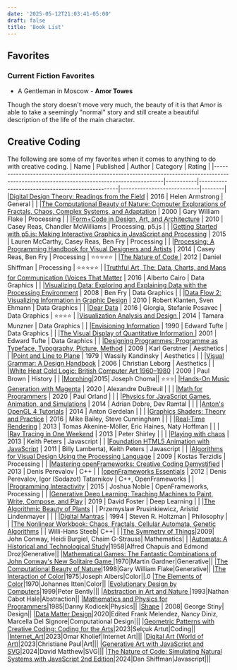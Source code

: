 ```yaml
---
date: '2025-05-12T21:03:41-05:00'
draft: false
title: 'Book List'
---
```



## Favorites
### Current Fiction Favorites  

- A Gentleman in Moscow - **Amor Towes**

Though the story doesn't move very much, the beauty of it is that Amor is able to take a seemingly "normal" story and still create a beautiful description of the life of the main character. 


## Creative Coding 
The following are some of my favorites when it comes to anything to do with creative coding. 
 | Name                                                                                                                                     | Published | Author                                          | Category                   | Rating |
|------------------------------------------------------------------------------------------------------------------------------------------|-----------|-------------------------------------------------|----------------------------|--------|
|[Digital Design Theory: Readings from the Field](https://amzn.to/3kuoWNu)                                                                | 2016      | Helen Armstrong                                 | General                    |        |
|[The Computational Beauty of Nature: Computer Explorations of Fractals, Chaos, Complex Systems, and Adaptation](https://amzn.to/36u5mM4) | 2000      | Gary William Flake                              | Processing                 |        |
|[Form+Code in Design, Art, and Architecture](https://amzn.to/2IzW3lM)                                                                    | 2010      | Casey Reas, Chandler McWilliams                 | Processing, p5.js          |        |
|[Getting Started with p5.js: Making Interactive Graphics in JavaScript and Processing](https://amzn.to/2ICWcVy)                          | 2015      | Lauren McCarthy, Casey Reas, Ben Fry            | Processing                 |        |
|[Processing: A Programming Handbook for Visual Designers and Artists](https://amzn.to/32J8B1j)                           | 2014      | Casey Reas, Ben Fry                             | Processing                 | ⭐⭐⭐⭐⭐  |
|[The Nature of Code ](https://amzn.to/2KafEtt)                                                                                           | 2012      | Daniel Shiffman                                 | Processing                 | ⭐⭐⭐⭐⭐  |
|[Truthful Art, The: Data, Charts, and Maps for Communication (Voices That Matter](https://amzn.to/2IFbTM2)                               | 2016      | Alberto Cairo                                   | Data Graphics              |        |
|[Visualizing Data: Exploring and Explaining Data with the Processing Environment](https://amzn.to/3nn8X5A)                               | 2008      | Ben Fry                                         | Data Graphics              |        |
|[Data Flow 2: Visualizing Information in Graphic Design](https://amzn.to/36zLvvg)                                                        | 2010      | Robert Klanten, Sven Ehmann                     | Data Graphics              |        |
|[Dear Data](https://amzn.to/36u714g)                                                                                                     | 2016      | Giorgia, Stefanie Posavec                       | Data Graphics              | ⭐⭐⭐⭐   |
|[Visualization Analysis and Design ](https://amzn.to/3lym5Ez)                                                                            | 2014      | Tamara Munzner                                  | Data Graphics              |        |
|[Envisioning Information](https://amzn.to/32JYv06)                                                                                       | 1990       | Edward Tufte                                    | Data Graphics              |        |
|[The Visual Display of Quantitative Information ](https://amzn.to/3nxpXq1)                                                               | 2001          | Edward Tufte                                    | Data Graphics              |        |
|[Designing Programmes: Programme as Typeface, Typography, Picture, Method](https://amzn.to/2Uvi8o4)                                      |  2009         | Karl Gerstner                                   | Aesthetics                 |        |
|[Point and Line to Plane](https://amzn.to/3psJLMS)                                                                                       |  1979         | Wassily Kandinsky                               | Aesthetics                 |        |
|[Visual Grammar: A Design Handbook](https://amzn.to/3nslEfr)                                                                             |   2006        | Christian Leborg                                | Aesthetics                 |        |
|[White Heat Cold Logic: British Computer Art 1960–1980](https://amzn.to/35xKZ1v)                                                         |   2009        | Paul Brown                                      | History                    |        |
|[Morphing](https://amzn.to/36PwC80)|2015| Joseph Choma|| ⭐⭐⭐|
|[Hands-On Music Generation with Magenta](https://amzn.to/32TBAzu)                                                                        |    2020       | Alexandre DuBreuil                              |                            |        |
|[Math for Programmers](https://amzn.to/2IQzaus)                                                                                          |    2020       | Paul Orland                                     |                            |        |
|[Physics for JavaScript Games, Animation, and Simulations](https://amzn.to/2UHxsyg)                                                      |   2014        | Adrian Dobre, Dev Ramtal                        |                            |        |
|[Anton's OpenGL 4 Tutorials](https://amzn.to/38XuCxh)                                                                                    |     2014      | Anton Gerdelan                                  |                            |        |
|[Graphics Shaders: Theory and Practice](https://amzn.to/2Hkk2VM)                                                                         |  2016         | Mike Bailey, Steve Cunningham                   |                            |        |
|[Real-Time Rendering](https://amzn.to/3fgiskf)                                                                                           | 2013          | Tomas Akenine-Möller, Eric Haines, Naty Hoffman |                            |        |
|[Ray Tracing in One Weekend](https://amzn.to/2UJl14V)                                                                                    |  2013         | Peter Shirley                                   |                            |        |
|[Playing with chaos](https://amzn.to/36KeVa8)                                                                                            |  2013         | Keith Peters                                    | Javascript                 |        |
|[Foundation HTML5 Animation with JavaScript](https://amzn.to/3faoTVO)                                                                    |  2011         | Billy Lamberta), Keith Peters                   | Javascript                 |        |
|[Algorithms for Visual Design Using the Processing Language](https://amzn.to/3lJRZho)                                                    |   2009   | Kostas Terzidis                                 | Processing                 |        |
|[Mastering openFrameworks: Creative Coding Demystified](https://amzn.to/3pHOxWQ)                                                         |  2013     | Denis Perevalov                                 | C++                        |        |
|[openFrameworks Essentials](https://amzn.to/36RllnE)                                                                                     |   2012        | Denis Perevalov, Igor (Sodazot) Tatarnikov      | C++, OpenFrameworks        |        |
|[Programming Interactivity](https://amzn.to/3fd86By)                                                                                     |    2015       | Joshua Noble                                    | OpenFrameworks, Processing |        |
|[Generative Deep Learning: Teaching Machines to Paint, Write, Compose, and Play](https://amzn.to/32UD7W7)                                |   2019        | David Foster                                    | Deep Learning              |        |
|[The Algorithmic Beauty of Plants](http://algorithmicbotany.org/papers/#abop)                                                            |           | Przemyslaw Prusinkiewicz, Aristid Lindenmayer   |                            |        |
|[Digital Mantras](https://mitpress.mit.edu/9780262082280/digital-mantras/)                                                               |  1994         | Steven R. Holtzman                              | Philosophy                 |        |
|[The Nonlinear Workbook: Chaos, Fractals, Cellular Automata, Genetic Algorithms](https://amzn.to/333ttAm)                                |           | Willi-Hans Steeb| C++|        |
|[The Symmetry of Things](https://amzn.to/2JqKOg1)|2009| John Conway,  Heidi Burgiel, Chaim G-Strauss| Mathematics|        |
|[Automata: A Historical and Technological Study](https://www.amazon.com/Automata-Historical-Technological-Alfred-Chapuis/dp/B0000CJZDM)|1958|Alfred Chapuis and Edmond Droz|Generative||
|[Mathematical Games: The Fantastic Combinations of John Conway's New Solitaire Game ]()|1970|Martin Gardner|Generative||
|[The Computational Beauty of Nature](https://amzn.to/39BoriB)|1998|Gary William Flake|Generative||
|[The Interaction of Color](https://amzn.to/39OZsc3)|1975|Joseph Albers|Color||.0
|[The Elements of Color](https://amzn.to/36yNCkb)|1970|Johannes Itten|Color||
|[Evolutionary Design by Computers](https://amzn.to/39C8JUz)|1999|Peter Bently|||
|[Abstraction in Art and Nature ](https://amzn.to/36weTDO)|1993|Nathan Cabot Hale|Abstraction||
|[Mathematics and Physics for Programmers](https://amzn.to/2JG6WmB)|1985|Danny Kodicek|Physics||
|[Shape](https://mitpress.mit.edu/9780262693677/shape/) | 2008| George Stiny| Design||
|[Data Matter Design](https://www.routledge.com/Data-Matter-Design-Strategies-in-Computational-Design/Melendez-Diniz-Signore/p/book/9780367369095)|2020|Edited Frank Melendez, Nancy Diniz, Marcella Del Signore|Computational Design|||
|[Geometric Patterns with Creative Coding: Coding for the Arts](https://amzn.to/48b55MD)|2023|Selçuk Artut|Coding||
|[Internet_Art](https://www.amazon.com/Internet_Art-Birth-Web-Rise-NFTs/dp/1838664076/ref=sr_1_1?crid=3OR1DKIMFIU66&keywords=internet_art&qid=1701928896&sprefix=internet_ar%2Caps%2C124&sr=8-1)|2023|Omar Kholief|Internet Art|||
|[Digital Art (World of Art)](https://www.amazon.com/Digital-Art-World-Christiane-Paul/dp/0500204802)|2023|Christiane Paul|Art|||
|[Generative Art with JavaScript and SVG](https://www.amazon.com/Generative-Art-JavaScript-SVG-Algorithms/dp/B0CKYG225F/)|2024|David Matthew|SVG|||
|[The Nature of Code: Simulating Natural Systems with JavaScript 2nd Edition](https://www.amazon.com/dp/1718503709/)|2024|Dan Shiffman|Javascript|||

